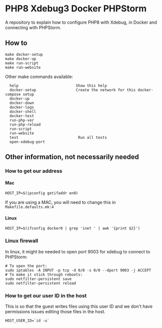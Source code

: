 # PHP8 Xdebug3 Docker PHPStorm

A repository to explain how to configure PHP8 with Xdebug, in Docker and connecting with PHPStorm.

## How to

```shell
make docker-setup
make docker-up
make run-script
make run-website
```

Other make commands available:
```shell
  help                          Show this help
  docker-setup                  Create the network for this docker-compose setup
  docker-up                     
  docker-down                   
  docker-logs                   
  docker-shell                  
  docker-test                   
  run-php-ver                   
  run-php-reload                
  run-script                    
  run-website                   
  test                           Run all tests
  open-xdebug-port      
```

## Other information, not necessarily needed

### How to get our address

#### Mac

```shell
HOST_IP=$(ipconfig getifaddr en0)
```
If you are using a MAC, you will need to change this in `Makefile.defaults.mk:4`

#### Linux

```shell
HOST_IP=$(ifconfig docker0 | grep 'inet ' | awk '{print $2}')
```

### Linux firewall 

In linux, it might be needed to open port 9003 for xdebug to connect to PHPStorm:

```shell
# To open the port:
sudo iptables -A INPUT -p tcp -d 0/0 -s 0/0 --dport 9003 -j ACCEPT
# To make it stick through reboots:
sudo netfilter-persistent save
sudo netfilter-persistent reload
```

### How to get our user ID in the host

This is so that the guest writes files using this user ID and we don't have permissions issues editing those files in the host.

```shell
HOST_USER_ID=`id -u`
```
